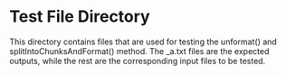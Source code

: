 # Test File Directory

This directory contains files that are used for testing the unformat() and splitIntoChunksAndFormat() method. The _a.txt files are the expected outputs, while the rest are the corresponding input files to be tested.
